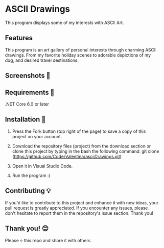 # ASCII Drawings
This program displays some of my interests with ASCII Art.
## Features
This program is an art gallery of personal interests through charming ASCII drawings. From my favorite holiday scenes to adorable depictions of my dog, and desired travel destinations.
## Screenshots 📸

## Requirements 🔧
.NET Core 6.0 or later
## Installation 🔌
1. Press the Fork button (top right of the page) to save a copy of this project on your account.

2. Download the repository files (project) from the download section or clone this project by typing in the bash the following command:
 git clone (https://github.com/CoderValentina/asciiDrawings.git)

3. Open it in Visual Studio Code.

4. Run the program :)

## Contributing 💡
If you'd like to contribute to this project and enhance it with new ideas, your pull request is greatly appreciated. If you encounter any issues, please don't hesitate to report them in the repository's issue section. Thank you!
## Thank you! 😊
Please ⭐️ this repo and share it with others.
